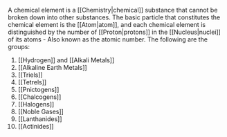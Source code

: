A chemical element is a [[Chemistry|chemical]] substance that cannot be broken down into other substances. The basic particle that constitutes the chemical element is the [[Atom|atom]], and each chemical element is distinguished by the number of [[Proton|protons]] in the [[Nucleus|nuclei]] of its atoms - Also known as the atomic number. The following are the groups:

1. [[Hydrogen]] and [[Alkali Metals]]
2. [[Alkaline Earth Metals]]
3. [[Triels]]
4. [[Tetrels]]
5. [[Pnictogens]]
6. [[Chalcogens]]
7. [[Halogens]]
8. [[Noble Gases]]
9. [[Lanthanides]]
10. [[Actinides]]